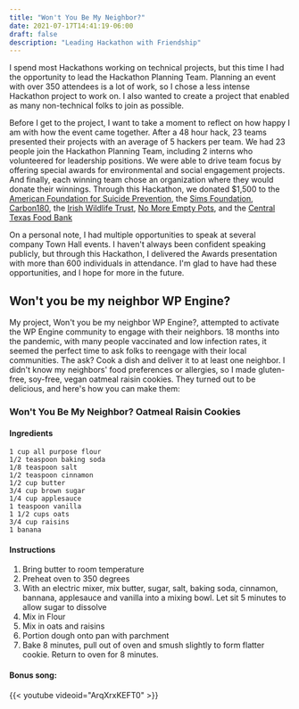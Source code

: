 ```yaml
---
title: "Won't You Be My Neighbor?"
date: 2021-07-17T14:41:19-06:00
draft: false
description: "Leading Hackathon with Friendship"
---
```


I spend most Hackathons working on technical projects, but this time I had the opportunity to lead the Hackathon Planning Team. Planning an event with over 350 attendees is a lot of work, so I chose a less intense Hackathon project to work on. I also wanted to create a project that enabled as many non-technical folks to join as possible.

Before I get to the project, I want to take a moment to reflect on how happy I am with how the event came together. After a 48 hour hack, 23 teams presented their projects with an average of 5 hackers per team. We had 23 people join the Hackathon Planning Team, including 2 interns who volunteered for leadership positions. We were able to drive team focus by offering special awards for environmental and social engagement projects. And finally, each winning team chose an organization where they would donate their winnings. Through this Hackathon, we donated $1,500 to the [American Foundation for Suicide Prevention](https://afsp.org/), the [Sims Foundation](https://simsfoundation.org/), [Carbon180](https://carbon180.org/), the [Irish Wildlife Trust](https://iwt.ie/), [No More Empty Pots](https://nmepomaha.org/), and the [Central Texas Food Bank](https://www.centraltexasfoodbank.org/)

On a personal note, I had multiple opportunities to speak at several company Town Hall events. I haven't always been confident speaking publicly, but through this Hackathon, I delivered the Awards presentation with more than 600 individuals in attendance. I'm glad to have had these opportunities, and I hope for more in the future.

## Won't you be my neighbor WP Engine?

My project, Won't you be my neighbor WP Engine?, attempted to activate the WP Engine community to engage with their neighbors. 18 months into the pandemic, with many people vaccinated and low infection rates, it seemed the perfect time to ask folks to reengage with their local communities. The ask? Cook a dish and deliver it to at least one neighbor. I didn't know my neighbors' food preferences or allergies, so I made gluten-free, soy-free, vegan oatmeal raisin cookies. They turned out to be delicious, and here's how you can make them:

### Won't You Be My Neighbor? Oatmeal Raisin Cookies

#### Ingredients
```
1 cup all purpose flour
1/2 teaspoon baking soda
1/8 teaspoon salt
1/2 teaspoon cinnamon
1/2 cup butter
3/4 cup brown sugar
1/4 cup applesauce
1 teaspoon vanilla
1 1/2 cups oats
3/4 cup raisins
1 banana
```

#### Instructions
1. Bring butter to room temperature
2. Preheat oven to 350 degrees
3. With an electric mixer, mix butter, sugar, salt, baking soda, cinnamon, bannana, applesauce and vanilla into a mixing bowl. Let sit 5 minutes to allow sugar to dissolve
4. Mix in Flour
5. Mix in oats and raisins
6. Portion dough onto pan with parchment
7. Bake 8 minutes, pull out of oven and smush slightly to form flatter cookie. Return to oven for 8 minutes.

#### Bonus song:

{{< youtube videoid="ArqXrxKEFT0" >}}
